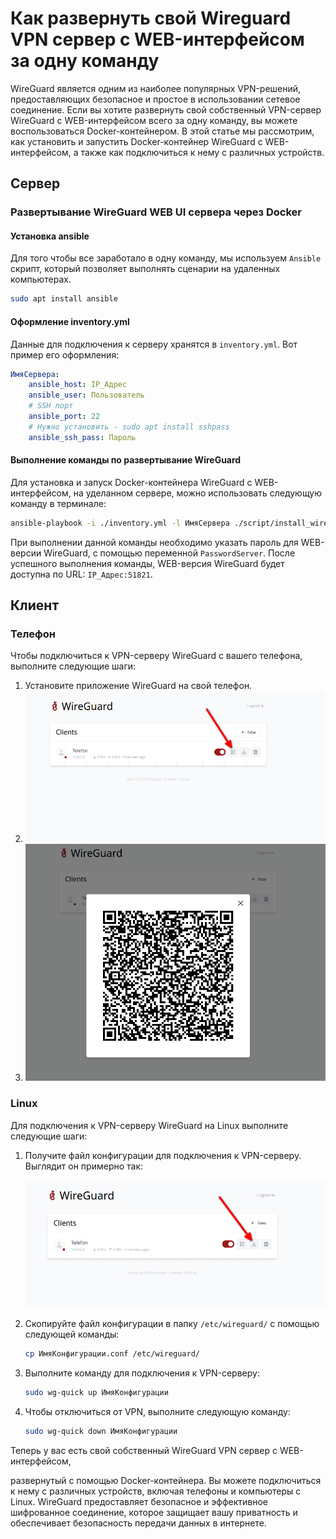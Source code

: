 # Как развернуть свой Wireguard VPN сервер с WEB-интерфейсом за одну команду

WireGuard является одним из наиболее популярных VPN-решений, предоставляющих безопасное и простое в использовании сетевое соединение. Если вы хотите развернуть свой собственный VPN-сервер WireGuard с WEB-интерфейсом всего за одну команду, вы можете воспользоваться Docker-контейнером. В этой статье мы рассмотрим, как установить и запустить Docker-контейнер WireGuard с WEB-интерфейсом, а также как подключиться к нему с различных устройств.

## Сервер

### Развертывание WireGuard WEB UI сервера через Docker

#### Установка ansible

Для того чтобы все заработало в одну команду, мы используем `Ansible` скрипт, который позволяет выполнять сценарии на удаленных компьютерах.

```bash
sudo apt install ansible
```

#### Оформление inventory.yml

Данные для подключения к серверу хранятся в `inventory.yml`. Вот пример его оформления:

```yml
ИмяСервера:
    ansible_host: IP_Адрес
    ansible_user: Пользователь
    # SSH порт
    ansible_port: 22
    # Нужно установить - sudo apt install sshpass
    ansible_ssh_pass: Пароль
```

#### Выполнение команды по развертывание WireGuard

Для установка и запуск Docker-контейнера WireGuard с WEB-интерфейсом, на уделанном сервере, можно использовать следующую команду в терминале:

```bash
ansible-playbook -i ./inventory.yml -l ИмяСервера ./script/install_wireguard_server.yml -e PasswordServer=990990
```

При выполнении данной команды необходимо указать пароль для WEB-версии WireGuard, с помощью переменной `PasswordServer`. После успешного выполнения команды, WEB-версия WireGuard будет доступна по URL: `IP_Адрес:51821`.

## Клиент

### Телефон

Чтобы подключиться к VPN-серверу WireGuard с вашего телефона, выполните следующие шаги:

1. Установите приложение WireGuard на свой телефон.
2. ![](./img/Screenshot_20230528_000435.png)
3. ![](./img/Screenshot_20230528_000528.png)

### Linux

Для подключения к VPN-серверу WireGuard на Linux выполните следующие шаги:

1. Получите файл конфигурации для подключения к VPN-серверу. Выглядит он примерно так:

    ![](./img/Screenshot_20230527_235935.png)

2. Скопируйте файл конфигурации в папку `/etc/wireguard/` с помощью следующей команды:

    ```bash
    cp ИмяКонфигурации.conf /etc/wireguard/
    ```

3. Выполните команду для подключения к VPN-серверу:

    ```bash
    sudo wg-quick up ИмяКонфигурации
    ```

4. Чтобы отключиться от VPN, выполните следующую команду:

    ```bash
    sudo wg-quick down ИмяКонфигурации
    ```

Теперь у вас есть свой собственный WireGuard VPN сервер с WEB-интерфейсом,

развернутый с помощью Docker-контейнера. Вы можете подключиться к нему с различных устройств, включая телефоны и компьютеры с Linux. WireGuard предоставляет безопасное и эффективное шифрованное соединение, которое защищает вашу приватность и обеспечивает безопасность передачи данных в интернете.
